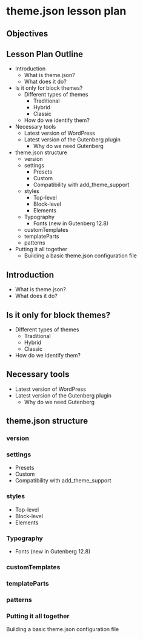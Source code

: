 # theme.json lesson plan

## Objectives

## Lesson Plan Outline

* Introduction
  * What is theme.json?
  * What does it do?
* Is it only for block themes?
  * Different types of themes
    * Traditional
    * Hybrid
    * Classic
  * How do we identify them?
* Necessary tools
  * Latest version of WordPress
  * Latest version of the Gutenberg plugin
    * Why do we need Gutenberg
* theme.json structure
  * version
  * settings
    * Presets
    * Custom
    * Compatibility with add_theme_support
  * styles
    * Top-level
    * Block-level
    * Elements
  * Typography
    * Fonts (new in Gutenberg 12.8)
  * customTemplates
  * templateParts
  * patterns
* Putting it all together
  * Building a basic theme.json configuration file

## Introduction

* What is theme.json?
* What does it do?

## Is it only for block themes?

* Different types of themes
  * Traditional
  * Hybrid
  * Classic
* How do we identify them?

## Necessary tools

* Latest version of WordPress
* Latest version of the Gutenberg plugin
  * Why do we need Gutenberg

## theme.json structure

### version

### settings

* Presets
* Custom
* Compatibility with add_theme_support

### styles

* Top-level
* Block-level
* Elements

### Typography

* Fonts (new in Gutenberg 12.8)

### customTemplates

### templateParts

### patterns

### Putting it all together

Building a basic theme.json configuration file

